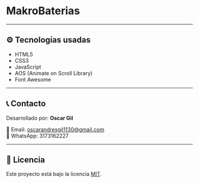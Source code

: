 # MakroBaterias

---

## ⚙️ Tecnologías usadas

- HTML5
- CSS3
- JavaScript
- AOS (Animate on Scroll Library)
- Font Awesome

---

## 📞 Contacto

Desarrollado por: **Oscar Gil**

📧 Email: oscarandresgil1130@gmail.com  
📱 WhatsApp: 3173162227

---

## 📝 Licencia

Este proyecto está bajo la licencia [MIT](LICENSE).
